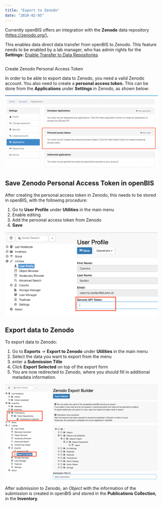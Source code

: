 ```yaml
---
title: "Export to Zenodo"
date: "2020-02-05"
---
```


  
Currently openBIS offers an integration with the **Zenodo** data repository ([https://zenodo.org/).](https://zenodo.org/)

  
This enables data direct data transfer from openBIS to Zenodo. This feature needs to be enabled by a lab manager, who has admin rights for the **Settings:** [Enable Transfer to Data Repositories](https://openbis.ch/index.php/docs/admin-documentation/enable-transfer-to-data-repositories/)

##   
Create Zenodo Personal Access Token

  
In order to be able to export data to Zenodo, you need a valid Zenodo account. You also need to create a **personal access token.** This can be done from the **Applications** under **Settings** in Zenodo, as shown below:

![](images/generate-zenodo-token-1024x498.png)

## Save Zenodo Personal Access Token in openBIS

  
After creating the personal access token in Zenodo, this needs to be stored in openBIS, with the following procedure:

1. Go to **User Profile** under **Utilities** in the main menu
2. Enable editing
3. Add the personal access token from Zenodo
4. **Save**

![](images/save-zenodo-api-token.png)

## Export data to Zenodo

  
To export data to Zenodo:

1. Go to **Exports** -> **Export to Zenodo** under **Utilities** in the main menu
2. Select the data you want to export from the menu
3. enter a **Submission** **Title**
4. Click **Export Selected** on top of the export form
5. You are now redirected to Zenodo, where you should fill in additional metadata information.

![](images/zenodo-1024x646.png)

After submission to Zenodo, an _Object_ with the information of the submission is created in openBIS and stored in the **Publications Collection**, in the **Inventory**.
